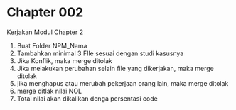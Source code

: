 # Chapter 002

Kerjakan Modul Chapter 2

1. Buat Folder NPM_Nama
2. Tambahkan minimal 3 FIle sesuai dengan studi kasusnya
3. Jika Konflik, maka merge ditolak
4. Jika melakukan perubahan selain file yang dikerjakan, maka merge ditolak
5. jika menghapus atau merubah pekerjaan orang lain, maka merge ditolak
6. merge ditlak nilai NOL
7. Total nilai akan dikalikan denga persentasi code
